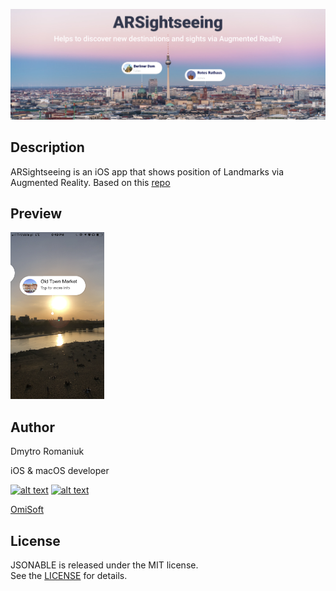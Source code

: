 ![ARSightseeing](./Demo/Landmarks.png)

## Description
ARSightseeing is an iOS app that shows position of Landmarks via Augmented Reality.
Based on this [repo](https://github.com/ProjectDent/ARKit-CoreLocation)

## Preview
<img src="./Demo/Preview.png" alt="preview screenshot" style="width:150px;">

## Author
Dmytro Romaniuk

iOS & macOS developer

<!-- Please don't remove this: Grab your social icons from https://github.com/carlsednaoui/gitsocial -->

[![alt text][1.1]][1]
[![alt text][2.1]][2]

[1]: http://www.twitter.com/ro_dmytro
[2]: http://www.facebook.com/rodmytro

[1.1]: http://i.imgur.com/wWzX9uB.png (twitter icon without padding)
[2.1]: http://i.imgur.com/fep1WsG.png (facebook icon without padding)
[OmiSoft](https://omisoft.net)

## License
JSONABLE is released under the MIT license.  
See the [LICENSE](./LICENSE.md) for details.
